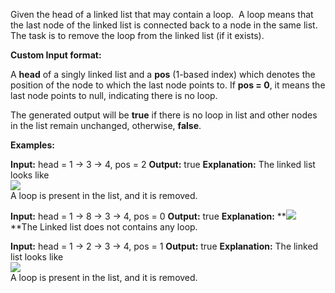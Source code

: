 

Given the head of a linked list that may contain a loop.  A loop means that the last node of the linked list is connected back to a node in the same list. The task is to remove the loop from the linked list (if it exists).

**Custom Input format:**

A **head** of a singly linked list and a **pos** (1-based index) which denotes the position of the node to which the last node points to. If **pos = 0**, it means the last node points to null, indicating there is no loop.

The generated output will be **true** if there is no loop in list and other nodes in the list remain unchanged, otherwise, **false**.

**Examples:**

**Input:** head = 1 -> 3 -> 4, pos = 2
**Output:** true
**Explanation:** The linked list looks like  
![](https://media.geeksforgeeks.org/img-practice/prod/addEditProblem/700332/Web/Other/blobid0_1718609709.png)  
A loop is present in the list, and it is removed.

**Input:** head = 1 -> 8 -> 3 -> 4, pos = 0
**Output:** true
**Explanation:** **![](https://media.geeksforgeeks.org/img-practice/prod/addEditProblem/700332/Web/Other/blobid0_1718609876.png)  
**The Linked list does not contains any loop. 

**Input:** head = 1 -> 2 -> 3 -> 4, pos = 1
**Output:** true
**Explanation:** The linked list looks like   
![](https://media.geeksforgeeks.org/img-practice/prod/addEditProblem/700332/Web/Other/blobid2_1718609744.png)  
A loop is present in the list, and it is removed.